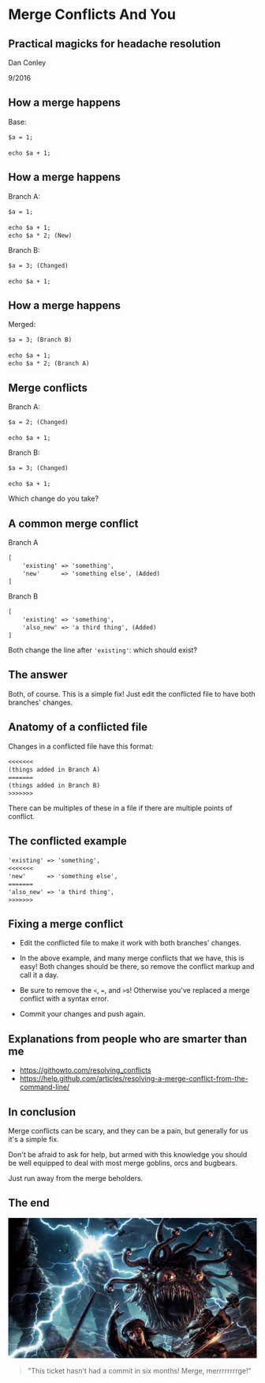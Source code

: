 # Merge Conflicts And You
## Practical magicks for headache resolution
Dan Conley

9/2016



## How a merge happens
Base:

	$a = 1;
	
	echo $a + 1;


## How a merge happens
Branch A:

	$a = 1;
	
	echo $a + 1;
	echo $a * 2; (New)

Branch B:

	$a = 3; (Changed)
	
	echo $a + 1;


## How a merge happens
Merged:

	$a = 3; (Branch B)
	
	echo $a + 1;
	echo $a * 2; (Branch A)



## Merge conflicts
Branch A:

	$a = 2; (Changed)
	
	echo $a + 1;

Branch B:

	$a = 3; (Changed)
	
	echo $a + 1;

Which change do you take?



## A common merge conflict
Branch A

	[
		'existing' => 'something',
		'new'      => 'something else', (Added)
	]

Branch B

	[
		'existing' => 'something',
		'also_new' => 'a third thing', (Added)
	]

Both change the line after `'existing'`: which should exist?


## The answer
Both, of course. This is a simple fix! Just edit the conflicted file to have both branches' changes.



## Anatomy of a conflicted file
Changes in a conflicted file have this format:

	<<<<<<<
	(things added in Branch A)
	=======
	(things added in Branch B)
	>>>>>>>

There can be multiples of these in a file if there are multiple points of conflict.


## The conflicted example

	'existing' => 'something',
	<<<<<<<
	'new'      => 'something else',
	=======
	'also_new' => 'a third thing',
	>>>>>>>



## Fixing a merge conflict
* Edit the conflicted file to make it work with both branches' changes.

* In the above example, and many merge conflicts that we have, this is easy! Both changes should be there, so remove the conflict markup and call it a day.

* Be sure to remove the `<`, `=`, and `>`s! Otherwise you've replaced a merge conflict with a syntax error.

* Commit your changes and push again.



## Explanations from people who are smarter than me
* https://githowto.com/resolving_conflicts
* https://help.github.com/articles/resolving-a-merge-conflict-from-the-command-line/



## In conclusion
Merge conflicts can be scary, and they can be a pain, but generally for us it's a simple fix.

Don't be afraid to ask for help, but armed with this knowledge you should be well equipped to deal with most merge goblins, orcs and bugbears.

Just run away from the merge beholders.



## The end
![A beholder chasing some poor adventurers](beholder.jpg)
> "This ticket hasn't had a commit in six months! Merge, merrrrrrrrge!"
